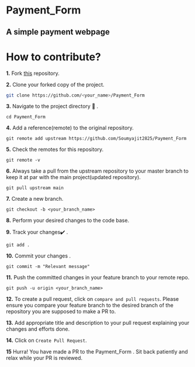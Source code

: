 # Payment_Form
## A simple payment webpage


# How to contribute?

**1.**  Fork [this](https://github.com/Soumyajit2825/Payment_Form) repository.

**2.**  Clone your forked copy of the project.

```bash
git clone https://github.com/<your_name>/Payment_Form
```

**3.** Navigate to the project directory :file_folder: .

```
cd Payment_Form
```

**4.** Add a reference(remote) to the original repository.

```
git remote add upstream https://github.com/Soumyajit2825/Payment_Form
```

**5.** Check the remotes for this repository.
```
git remote -v
```

**6.** Always take a pull from the upstream repository to your master branch to keep it at par with the main project(updated repository).

```
git pull upstream main
```

**7.** Create a new branch.

```
git checkout -b <your_branch_name>
```

**8.** Perform your desired changes to the code base.


**9.** Track your changes:heavy_check_mark: .

```
git add . 
```

**10.** Commit your changes .

```
git commit -m "Relevant message"
```

**11.** Push the committed changes in your feature branch to your remote repo.
```
git push -u origin <your_branch_name>
```

**12.** To create a pull request, click on `compare and pull requests`. Please ensure you compare your feature branch to the desired branch of the repository you are supposed to make a PR to.


**13.** Add appropriate title and description to your pull request explaining your changes and efforts done.


**14.** Click on `Create Pull Request`.


**15** Hurra! You have made a PR to the Payment_Form . Sit back patiently and relax while your PR is reviewed.